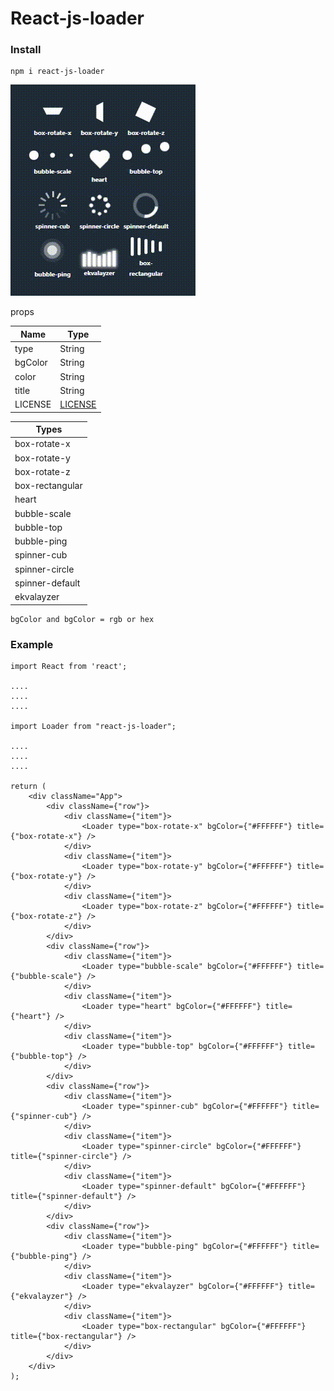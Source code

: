 # React-js-loader

### Install

    npm i react-js-loader

<img src="https://raw.githubusercontent.com/AmurKhoyetsyan/react-js-loader/master/img/loader.gif" alt="loader" />

props

| Name                | Type               |
| ------------------- | ------------------ |
| type                | String             |
| bgColor             | String             |
| color               | String             |
| title               | String             |
| LICENSE             | [LICENSE](LICENSE) |

| Types               |
| ------------------- |
| box-rotate-x        |
| box-rotate-y        |
| box-rotate-z        |
| box-rectangular     |
| heart               |
| bubble-scale        |
| bubble-top          |
| bubble-ping         |
| spinner-cub         |
| spinner-circle      |
| spinner-default     |
| ekvalayzer          |

    bgColor and bgColor = rgb or hex


### Example

    import React from 'react';

    ....
    ....
    ....

    import Loader from "react-js-loader";

    ....
    ....
    ....

    return (
        <div className="App">
            <div className={"row"}>
                <div className={"item"}>
                    <Loader type="box-rotate-x" bgColor={"#FFFFFF"} title={"box-rotate-x"} />
                </div>
                <div className={"item"}>
                    <Loader type="box-rotate-y" bgColor={"#FFFFFF"} title={"box-rotate-y"} />
                </div>
                <div className={"item"}>
                    <Loader type="box-rotate-z" bgColor={"#FFFFFF"} title={"box-rotate-z"} />
                </div>
            </div>
            <div className={"row"}>
                <div className={"item"}>
                    <Loader type="bubble-scale" bgColor={"#FFFFFF"} title={"bubble-scale"} />
                </div>
                <div className={"item"}>
                    <Loader type="heart" bgColor={"#FFFFFF"} title={"heart"} />
                </div>
                <div className={"item"}>
                    <Loader type="bubble-top" bgColor={"#FFFFFF"} title={"bubble-top"} />
                </div>
            </div>
            <div className={"row"}>
                <div className={"item"}>
                    <Loader type="spinner-cub" bgColor={"#FFFFFF"} title={"spinner-cub"} />
                </div>
                <div className={"item"}>
                    <Loader type="spinner-circle" bgColor={"#FFFFFF"} title={"spinner-circle"} />
                </div>
                <div className={"item"}>
                    <Loader type="spinner-default" bgColor={"#FFFFFF"} title={"spinner-default"} />
                </div>
            </div>
            <div className={"row"}>
                <div className={"item"}>
                    <Loader type="bubble-ping" bgColor={"#FFFFFF"} title={"bubble-ping"} />
                </div>
                <div className={"item"}>
                    <Loader type="ekvalayzer" bgColor={"#FFFFFF"} title={"ekvalayzer"} />
                </div>
                <div className={"item"}>
                    <Loader type="box-rectangular" bgColor={"#FFFFFF"} title={"box-rectangular"} />
                </div>
            </div>
        </div>
    );